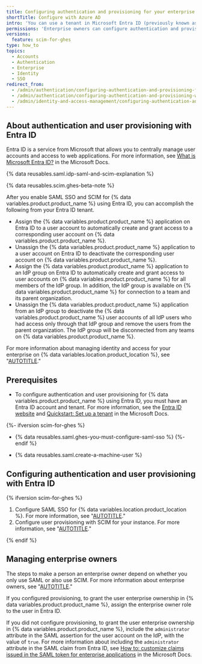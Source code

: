 ```yaml
---
title: Configuring authentication and provisioning for your enterprise using Azure AD
shortTitle: Configure with Azure AD
intro: 'You can use a tenant in Microsoft Entra ID (previously known as Azure AD) as an identity provider (IdP) to centrally manage authentication and user provisioning for {% data variables.location.product_location %}.'
permissions: 'Enterprise owners can configure authentication and provisioning for an enterprise on {% data variables.product.product_name %}.'
versions:
  feature: scim-for-ghes
type: how_to
topics:
  - Accounts
  - Authentication
  - Enterprise
  - Identity
  - SSO
redirect_from:
  - /admin/authentication/configuring-authentication-and-provisioning-for-your-enterprise-using-azure-ad
  - /admin/authentication/configuring-authentication-and-provisioning-with-your-identity-provider/configuring-authentication-and-provisioning-for-your-enterprise-using-azure-ad
  - /admin/identity-and-access-management/configuring-authentication-and-provisioning-with-your-identity-provider/configuring-authentication-and-provisioning-for-your-enterprise-using-azure-ad
---
```


## About authentication and user provisioning with Entra ID

Entra ID is a service from Microsoft that allows you to centrally manage user accounts and access to web applications. For more information, see [What is Microsoft Entra ID?](https://learn.microsoft.com/entra/fundamentals/whatis) in the Microsoft Docs.

{% data reusables.saml.idp-saml-and-scim-explanation %}

{% data reusables.scim.ghes-beta-note %}

After you enable SAML SSO and SCIM for {% data variables.product.product_name %} using Entra ID, you can accomplish the following from your Entra ID tenant.

- Assign the {% data variables.product.product_name %} application on Entra ID to a user account to automatically create and grant access to a corresponding user account on {% data variables.product.product_name %}.
- Unassign the {% data variables.product.product_name %} application to a user account on Entra ID to deactivate the corresponding user account on {% data variables.product.product_name %}.
- Assign the {% data variables.product.product_name %} application to an IdP group on Entra ID to automatically create and grant access to user accounts on {% data variables.product.product_name %} for all members of the IdP group. In addition, the IdP group is available on {% data variables.product.product_name %} for connection to a team and its parent organization.
- Unassign the {% data variables.product.product_name %} application from an IdP group to deactivate the {% data variables.product.product_name %} user accounts of all IdP users who had access only through that IdP group and remove the users from the parent organization. The IdP group will be disconnected from any teams on {% data variables.product.product_name %}.

For more information about managing identity and access for your enterprise on {% data variables.location.product_location %}, see "[AUTOTITLE](/admin/identity-and-access-management/using-saml-for-enterprise-iam)."

## Prerequisites

- To configure authentication and user provisioning for {% data variables.product.product_name %} using Entra ID, you must have an Entra ID account and tenant. For more information, see the [Entra ID website](https://www.microsoft.com/en-us/security/business/identity-access/microsoft-entra-id) and [Quickstart: Set up a tenant](https://learn.microsoft.com/entra/identity-platform/quickstart-create-new-tenant) in the Microsoft Docs.

{%- ifversion scim-for-ghes %}
- {% data reusables.saml.ghes-you-must-configure-saml-sso %}
{%- endif %}

- {% data reusables.saml.create-a-machine-user %}

## Configuring authentication and user provisioning with Entra ID

{% ifversion scim-for-ghes %}

1. Configure SAML SSO for {% data variables.location.product_location %}. For more information, see "[AUTOTITLE](/admin/identity-and-access-management/using-saml-for-enterprise-iam/configuring-saml-single-sign-on-for-your-enterprise#configuring-saml-sso)."
1. Configure user provisioning with SCIM for your instance. For more information, see "[AUTOTITLE](/admin/identity-and-access-management/using-saml-for-enterprise-iam/configuring-user-provisioning-with-scim-for-your-enterprise)."

{% endif %}

## Managing enterprise owners

The steps to make a person an enterprise owner depend on whether you only use SAML or also use SCIM. For more information about enterprise owners, see "[AUTOTITLE](/admin/user-management/managing-users-in-your-enterprise/roles-in-an-enterprise)."

If you configured provisioning, to grant the user enterprise ownership in {% data variables.product.product_name %}, assign the enterprise owner role to the user in Entra ID.

If you did not configure provisioning, to grant the user enterprise ownership in {% data variables.product.product_name %}, include the `administrator` attribute in the SAML assertion for the user account on the IdP, with the value of `true`. For more information about including the `administrator` attribute in the SAML claim from Entra ID, see [How to: customize claims issued in the SAML token for enterprise applications](https://docs.microsoft.com/azure/active-directory/develop/active-directory-saml-claims-customization) in the Microsoft Docs.
